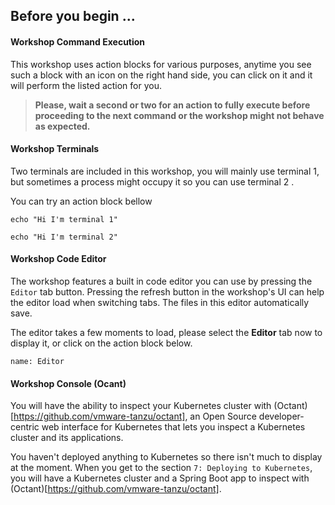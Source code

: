 ## Before you begin ...

#### Workshop Command Execution
This workshop uses action blocks for various purposes, anytime you see such a block with an icon on the right hand side, you can click on it and it will perform the listed action for you.

> **Please, wait a second or two for an action to fully execute before proceeding to the next command or the workshop might not behave as expected.**

#### Workshop Terminals
Two terminals are included in this workshop, you will mainly use terminal 1, but sometimes a process might occupy it so you can use terminal 2 .

You can try an action block bellow
```execute-1
echo "Hi I'm terminal 1"
```
```execute-2
echo "Hi I'm terminal 2"
```
#### Workshop Code Editor
The workshop features a built in code editor you can use by pressing the `Editor` tab button. Pressing the refresh button in the workshop's UI can help the editor load when switching tabs. The files in this editor automatically 
save.


The editor takes a few moments to load, please select the **Editor** tab now to display it, or click on the action block below.

```dashboard:open-dashboard
name: Editor
```

#### Workshop Console (Ocant)
You will have the ability to inspect your Kubernetes cluster with (Octant)[https://github.com/vmware-tanzu/octant], an Open Source developer-centric web interface for Kubernetes that lets you inspect a Kubernetes cluster and its applications.

You haven't deployed anything to Kubernetes so there isn't much to display at the moment. When you get to the section `7: Deploying to Kubernetes`, you will have a Kubernetes cluster and a Spring Boot app to inspect with (Octant)[https://github.com/vmware-tanzu/octant].